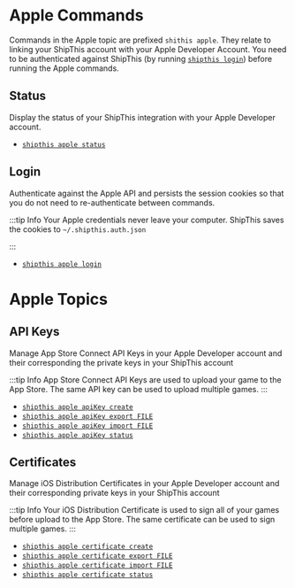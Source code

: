 # Apple Commands

Commands in the Apple topic are prefixed `shithis apple`. They relate to linking your ShipThis account with your Apple Developer Account. You need to be authenticated against ShipThis (by running [`shipthis login`](/docs/reference/login)) before running the Apple commands.

## Status

Display the status of your ShipThis integration with your Apple Developer account.

- [`shipthis apple status`](/docs/reference/apple/status)

## Login

Authenticate against the Apple API and persists the session cookies so that you do not need to re-authenticate between commands.

:::tip Info
Your Apple credentials never leave your computer. ShipThis saves the cookies to `~/.shipthis.auth.json`

:::

- [`shipthis apple login`](/docs/reference/apple/login)

# Apple Topics

## API Keys

Manage App Store Connect API Keys in your Apple Developer account and their corresponding the private keys in your ShipThis account

:::tip Info
App Store Connect API Keys are used to upload your game to the App Store. The same API key can be used to upload multiple games.
:::

- [`shipthis apple apiKey create`](/docs/reference/apple/apiKey#shipthis-apple-apikey-create)
- [`shipthis apple apiKey export FILE`](/docs/reference/apple/apiKey#shipthis-apple-apikey-export-file)
- [`shipthis apple apiKey import FILE`](/docs/reference/apple/apiKey#shipthis-apple-apikey-import-file)
- [`shipthis apple apiKey status`](/docs/reference/apple/apiKey#shipthis-apple-apikey-status)

## Certificates

Manage iOS Distribution Certificates in your Apple Developer account and their corresponding private keys in your ShipThis account

:::tip Info
Your iOS Distribution Certificate is used to sign all of your games before upload to the App Store. The same certificate can be used to sign multiple games.
:::

- [`shipthis apple certificate create`](/docs/reference/apple/certificate#shipthis-apple-certificate-create)
- [`shipthis apple certificate export FILE`](/docs/reference/apple/certificate#shipthis-apple-certificate-export-file)
- [`shipthis apple certificate import FILE`](/docs/reference/apple/certificate#shipthis-apple-certificate-import-file)
- [`shipthis apple certificate status`](/docs/reference/apple/certificate#shipthis-apple-certificate-status)
